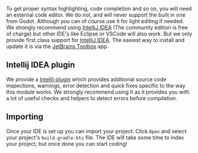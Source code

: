 To get proper syntax highlighting, code completion and so on, you will need an external code editor. We do not, and will never support the built in one from Godot. Although you can of course use it for light editing if needed. We strongly recommend using [IntelliJ IDEA](https://jetbrains.com/idea) (The community edition is free of charge) but other IDE's like Eclipse or VSCode will also work. But we only provide first class support for [IntelliJ IDEA](https://jetbrains.com/idea). The easiest way to install and update it is via the [JetBrains Toolbox](https://www.jetbrains.com/toolbox-app/) app.

## Intellij IDEA plugin
We provide a [Intellij plugin](TODO()) which provides additional source code inspections, warnings, error detection and quick fixes specific to the way this module works. We strongly recommend using it as it provides you with a lot of useful checks and helpers to detect errors before compilation.

## Importing
Once your IDE is set up you can import your project. Click `Open` and select your project's `build.gradle.kts` file. The IDE will take some time to index your project, but once done you can start coding!
